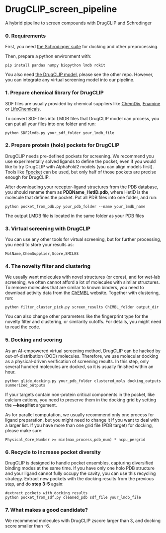 # DrugCLIP_screen_pipeline
A hybrid pipeline to screen compounds with DrugCLIP and Schrodinger

### 0. Requirements
First, you need [the Schrodinger suite](https://newsite.schrodinger.com/) for docking and other preprocessing.

Then, prepare a python environment with:

```
pip install pandas numpy biopython lmdb rdkit
```

You also need [the DrugCLIP model](https://github.com/bowen-gao/DrugCLIP), please see the other repo. However, you can integrate any virtual screening model into our pipeline.

### 1. Prepare chemical library for DrugCLIP

SDF files are usually provided by chemical suppliers like [ChemDiv](https://www.chemdiv.com/catalog/diversity-libraries/), [Enamine](https://enamine.net/compound-libraries/diversity-libraries) or [LifeChemicals](https://lifechemicals.com/screening-libraries/pre-plated-diversity-sets).

To convert SDF files into LMDB files that DrugCLIP model can process, you can put all your files into one folder and run:

```
python SDF2lmdb.py your_sdf_folder your_lmdb_file
```

### 2. Prepare protein (holo) pockets for DrugCLIP

DrugCLIP needs pre-defined pockets for screening. We recommend you use experimentally solved ligands to define the pocket, even if you would like to try DrugCLIP with AlphaFold2 models (you can align models first). Tools like [Fpocket](https://github.com/Discngine/fpocket) can be used, but only half of those pockets are precise enough for DrugCLIP.

After downloading your receptor-ligand structures from the PDB database, you should rename them as **PDBName_HetID.pdb**, where HetID is the molecule that defines the pocket. Put all PDB files into one folder, and run:

```
python pocket_from_pdb.py your_pdb_folder --name your_lmdb_name
```

The output LMDB file is located in the same folder as your PDB files

### 3. Virtual screening with DrugCLIP

You can use any other tools for virtual screening, but for further processing, you need to store your results as:

```
MolName,ChemSupplier,Score,SMILES
```

### 4. The novelty filter and clustering

We usually want molecules with novel structures (or cores), and for wet-lab screening, we often cannot afford a lot of molecules with similar structures. To remove molecules that are similar to known binders, you need to download activity data from the [ChEMBL](https://www.ebi.ac.uk/chembl/) website. Together with clustering, run:

```
python filter_cluster_pick.py screen_results ChEMBL_folder output_dir
```

You can also change other parameters like the fingerprint type for the novelty filter and clustering, or similarity cutoffs. For details, you might need to read the code.

### 5. Docking and scoring

As an AI-empowered virtual screening method, DrugCLIP can be hacked by out-of-distribution (OOD) molecules. Therefore, we use molecular docking as a physical-driven verification of screening results. In this step, only several hundred molecules are docked, so it is usually finished within an hour.

```
python glide_docking.py your_pdb_folder clustered_mols docking_outputs summerized_outputs
```

If your targets contain non-protein critical components in the pocket, like calcium cations, you need to preserve them in the docking grid by setting the **--keepHet** argument.

As for parallel computation, we usually recommend only one process for ligand preparation, but you might need to change it if you want to deal with a larger list. If you have more than one grid file (PDB target) for docking, please make sure:

```
Physical_Core_Number >= min(max_process,pdb_num) * ncpu_pergrid
```

### 6. Recycle to increase pocket diversity

DrugCLIP is designed to handle pocket ensembles, capturing diversified binding modes at the same time. If you have only one holo PDB structure and your ligand cannot fully occupy the cavity, you can use this recycling strategy. Extract new pockets with the docking results from the previous step, and do **step 3-5** again:

```
#extract pockets with docking results
python pocket_from_sdf.py cleaned_pdb sdf_file your_lmdb_file
```

### 7. What makes a good candidate?

We recommend molecules with DrugCLIP zscore larger than 3, and docking score smaller than -6.
